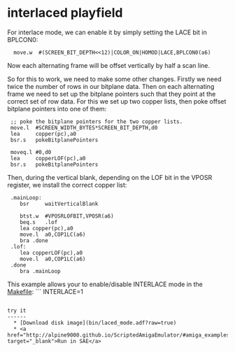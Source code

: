 interlaced playfield
====================

For interlace mode, we can enable it by simply setting the LACE bit in BPLCON0:

  ```
	move.w	#(SCREEN_BIT_DEPTH<<12)|COLOR_ON|HOMOD|LACE,BPLCON0(a6)
```

Now each alternating frame will be offset vertically by half a scan line.

So for this to work, we need to make some other changes.  Firstly we need twice the number of rows in our bitplane data.  Then on each alternating frame we need to set up the bitplane pointers such that they point at the correct set of row data. For this we set up two copper lists, then poke offset bitplane pointers into one of them:

   ```
	;; poke the bitplane pointers for the two copper lists.
	move.l	#SCREEN_WIDTH_BYTES*SCREEN_BIT_DEPTH,d0
	lea 	copper(pc),a0
	bsr.s	pokeBitplanePointers
	
	moveq.l	#0,d0
	lea 	copperLOF(pc),a0
	bsr.s	pokeBitplanePointers	
```

Then, during the vertical blank, depending on the LOF bit in the VPOSR register, we install the correct copper list:

```
 .mainLoop:
	bsr 	waitVerticalBlank

	btst.w	#VPOSRLOFBIT,VPOSR(a6)
	beq.s	.lof
	lea	copper(pc),a0
	move.l	a0,COP1LC(a6)
	bra	.done
 .lof:
	lea	copperLOF(pc),a0
	move.l	a0,COP1LC(a6)
 .done
	bra	.mainLoop
```

This example allows your to enable/disable INTERLACE mode in the [Makefile](Makefile):
     ```
INTERLACE=1
```

try it
------
  * [Download disk image](bin/laced_mode.adf?raw=true)
  * <a href="http://alpine9000.github.io/ScriptedAmigaEmulator/#amiga_examples/laced_mode.adf" target="_blank">Run in SAE</a>
